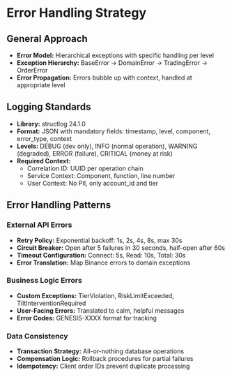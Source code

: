 # Error Handling Strategy

## General Approach

- **Error Model:** Hierarchical exceptions with specific handling per level
- **Exception Hierarchy:** BaseError → DomainError → TradingError → OrderError
- **Error Propagation:** Errors bubble up with context, handled at appropriate level

## Logging Standards

- **Library:** structlog 24.1.0
- **Format:** JSON with mandatory fields: timestamp, level, component, error_type, context
- **Levels:** DEBUG (dev only), INFO (normal operation), WARNING (degraded), ERROR (failure), CRITICAL (money at risk)
- **Required Context:**
  - Correlation ID: UUID per operation chain
  - Service Context: Component, function, line number
  - User Context: No PII, only account_id and tier

## Error Handling Patterns

### External API Errors
- **Retry Policy:** Exponential backoff: 1s, 2s, 4s, 8s, max 30s
- **Circuit Breaker:** Open after 5 failures in 30 seconds, half-open after 60s
- **Timeout Configuration:** Connect: 5s, Read: 10s, Total: 30s
- **Error Translation:** Map Binance errors to domain exceptions

### Business Logic Errors
- **Custom Exceptions:** TierViolation, RiskLimitExceeded, TiltInterventionRequired
- **User-Facing Errors:** Translated to calm, helpful messages
- **Error Codes:** GENESIS-XXXX format for tracking

### Data Consistency
- **Transaction Strategy:** All-or-nothing database operations
- **Compensation Logic:** Rollback procedures for partial failures
- **Idempotency:** Client order IDs prevent duplicate processing
